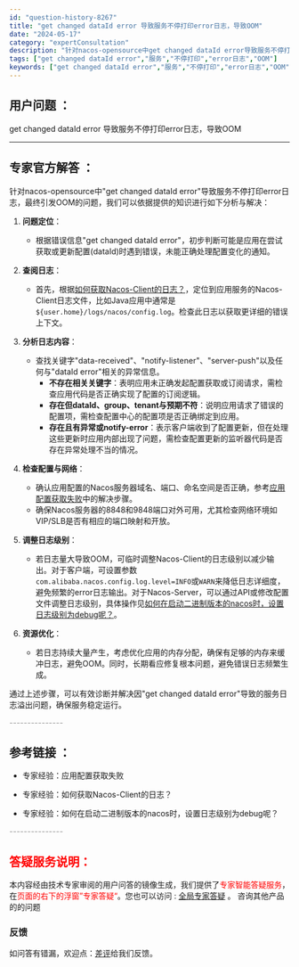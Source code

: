 ```yaml
---
id: "question-history-8267"
title: "get changed dataId error 导致服务不停打印error日志，导致OOM"
date: "2024-05-17"
category: "expertConsultation"
description: "针对nacos-opensource中get changed dataId error导致服务不停打印error日志，最终引发OOM的问题，我们可以依据提供的知识进行如下分析与解决：1. **问题定位**：   - 根据错误信息get changed dataId error，初步判断可能是应用在尝"
tags: ["get changed dataId error","服务","不停打印","error日志","OOM"]
keywords: ["get changed dataId error","服务","不停打印","error日志","OOM"]
---
```


## 用户问题 ： 
 get changed dataId error 导致服务不停打印error日志，导致OOM  

---------------
## 专家官方解答 ：

针对nacos-opensource中"get changed dataId error"导致服务不停打印error日志，最终引发OOM的问题，我们可以依据提供的知识进行如下分析与解决：

1. **问题定位**：
   - 根据错误信息"get changed dataId error"，初步判断可能是应用在尝试获取或更新配置(dataId)时遇到错误，未能正确处理配置变化的通知。
   
2. **查阅日志**：
   - 首先，根据[如何获取Nacos-Client的日志？](https://aliyuque.antfin.com/ozb6sn/nacos-opensource/ci3i97p07s73tewg)，定位到应用服务的Nacos-Client日志文件，比如Java应用中通常是`${user.home}/logs/nacos/config.log`。检查此日志以获取更详细的错误上下文。
   
3. **分析日志内容**：
   - 查找关键字"data-received"、"notify-listener"、"server-push"以及任何与"dataId error"相关的异常信息。
     - **不存在相关关键字**：表明应用未正确发起配置获取或订阅请求，需检查应用代码是否正确实现了配置的订阅逻辑。
     - **存在但dataId、group、tenant与预期不符**：说明应用请求了错误的配置项，需检查配置中心的配置项是否正确绑定到应用。
     - **存在且有异常或notify-error**：表示客户端收到了配置更新，但在处理这些更新时应用内部出现了问题，需检查配置更新的监听器代码是否存在异常处理不当的情况。
   
4. **检查配置与网络**：
   - 确认应用配置的Nacos服务器域名、端口、命名空间是否正确，参考[应用配置获取失败](https://aliyuque.antfin.com/ozb6sn/nacos-opensource/ugNSK)中的解决步骤。
   - 确保Nacos服务器的8848和9848端口对外可用，尤其检查网络环境如VIP/SLB是否有相应的端口映射和开放。
   
5. **调整日志级别**：
   - 若日志量大导致OOM，可临时调整Nacos-Client的日志级别以减少输出。对于客户端，可设置参数`com.alibaba.nacos.config.log.level=INFO`或`WARN`来降低日志详细度，避免频繁的error日志输出。对于Nacos-Server，可以通过API或修改配置文件调整日志级别，具体操作见[如何在启动二进制版本的nacos时，设置日志级别为debug呢？](https://aliyuque.antfin.com/ozb6sn/nacos-opensource/p9GN3)。
   
6. **资源优化**：
   - 若日志持续大量产生，考虑优化应用的内存分配，确保有足够的内存来缓冲日志，避免OOM。同时，长期看应修复根本问题，避免错误日志频繁生成。

通过上述步骤，可以有效诊断并解决因"get changed dataId error"导致的服务日志溢出问题，确保服务稳定运行。


<font color="#949494">---------------</font> 


## 参考链接 ：

* 专家经验：应用配置获取失败 
 
 * 专家经验：如何获取Nacos-Client的日志？ 
 
 * 专家经验：如何在启动二进制版本的nacos时，设置日志级别为debug呢？ 


 <font color="#949494">---------------</font> 
 


## <font color="#FF0000">答疑服务说明：</font> 

本内容经由技术专家审阅的用户问答的镜像生成，我们提供了<font color="#FF0000">专家智能答疑服务</font>，在<font color="#FF0000">页面的右下的浮窗”专家答疑“</font>。您也可以访问 : [全局专家答疑](https://answer.opensource.alibaba.com/docs/intro) 。 咨询其他产品的的问题

### 反馈
如问答有错漏，欢迎点：[差评](https://ai.nacos.io/user/feedbackByEnhancerGradePOJOID?enhancerGradePOJOId=13615)给我们反馈。

